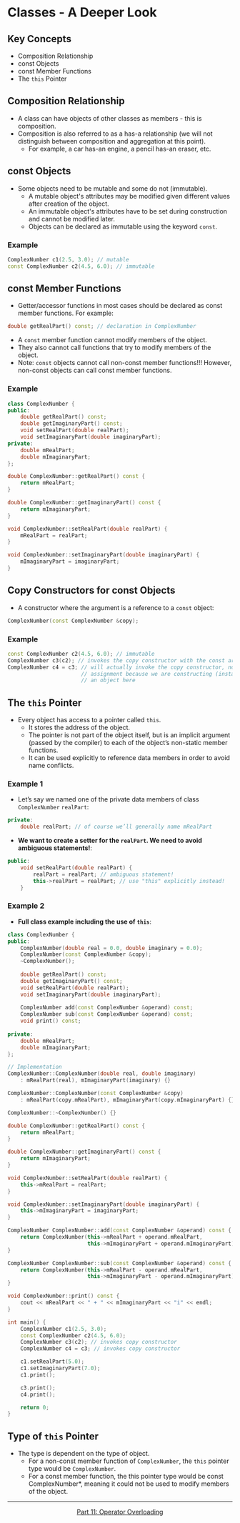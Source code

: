 # Classes - A Deeper Look

## Key Concepts
- Composition Relationship
- const Objects
- const Member Functions
- The `this` Pointer


## Composition Relationship
- A class can have objects of other classes as members - this is composition.
- Composition is also referred to as a has-a relationship (we will not distinguish between composition and aggregation at this point).
  - For example, a car has-an engine, a pencil has-an eraser, etc.

## const Objects
- Some objects need to be mutable and some do not (immutable).
  - A mutable object's attributes may be modified given different values after creation of the object.
  - An immutable object's attributes have to be set during construction and cannot be modified later.
  - Objects can be declared as immutable using the keyword `const`.

### Example
```c++
ComplexNumber c1(2.5, 3.0); // mutable
const ComplexNumber c2(4.5, 6.0); // immutable
```

## const Member Functions
- Getter/accessor functions in most cases should be declared as const member functions.
For example:
```c++
double getRealPart() const; // declaration in ComplexNumber
``` 
- A `const` member function cannot modify members of the object.
- They also cannot call functions that try to modify members of the object.
- Note: `const` objects cannot call non-const member functions!!! However, non-const objects can call const member functions.

### Example
```c++
class ComplexNumber {
public:
    double getRealPart() const;
    double getImaginaryPart() const;
    void setRealPart(double realPart);
    void setImaginaryPart(double imaginaryPart);
private:
    double mRealPart;
    double mImaginaryPart;
};

double ComplexNumber::getRealPart() const {
    return mRealPart;
}

double ComplexNumber::getImaginaryPart() const {
    return mImaginaryPart;
}

void ComplexNumber::setRealPart(double realPart) {
    mRealPart = realPart;
}

void ComplexNumber::setImaginaryPart(double imaginaryPart) {
    mImaginaryPart = imaginaryPart;
}
```

## Copy Constructors for const Objects

- A constructor where the argument is a reference to a `const` object:
```c++
ComplexNumber(const ComplexNumber &copy);
```
### Example 
```c++
const ComplexNumber c2(4.5, 6.0); // immutable
ComplexNumber c3(c2); // invokes the copy constructor with the const argument
ComplexNumber c4 = c3; // will actually invoke the copy constructor, not overloaded 
                       // assignment because we are constructing (instantiating) 
                       // an object here
```

## The `this` Pointer
- Every object has access to a pointer called `this`.
  - It stores the address of the object.
  - The pointer is not part of the object itself, but is an implicit argument (passed by the compiler) to each of the object’s non-static member functions.
  - It can be used explicitly to reference data members in order to avoid name conflicts.

### Example 1
- Let’s say we named one of the private data members of class `ComplexNumber` `realPart`:
```c++
private:
    double realPart; // of course we’ll generally name mRealPart
```
- **We want to create a setter for the `realPart`. We need to avoid ambiguous statements!**:
```c++
public:
    void setRealPart(double realPart) {
        realPart = realPart; // ambiguous statement!
        this->realPart = realPart; // use "this" explicitly instead!
    }
```

### Example 2
- **Full class example including the use of `this`**:
```c++
class ComplexNumber {
public:
    ComplexNumber(double real = 0.0, double imaginary = 0.0);
    ComplexNumber(const ComplexNumber &copy);
    ~ComplexNumber();
    
    double getRealPart() const;
    double getImaginaryPart() const;
    void setRealPart(double realPart);
    void setImaginaryPart(double imaginaryPart);
    
    ComplexNumber add(const ComplexNumber &operand) const;
    ComplexNumber sub(const ComplexNumber &operand) const;
    void print() const;
    
private:
    double mRealPart;
    double mImaginaryPart;
};

// Implementation
ComplexNumber::ComplexNumber(double real, double imaginary)
    : mRealPart(real), mImaginaryPart(imaginary) {}

ComplexNumber::ComplexNumber(const ComplexNumber &copy)
    : mRealPart(copy.mRealPart), mImaginaryPart(copy.mImaginaryPart) {}

ComplexNumber::~ComplexNumber() {}

double ComplexNumber::getRealPart() const {
    return mRealPart;
}

double ComplexNumber::getImaginaryPart() const {
    return mImaginaryPart;
}

void ComplexNumber::setRealPart(double realPart) {
    this->mRealPart = realPart;
}

void ComplexNumber::setImaginaryPart(double imaginaryPart) {
    this->mImaginaryPart = imaginaryPart;
}

ComplexNumber ComplexNumber::add(const ComplexNumber &operand) const {
    return ComplexNumber(this->mRealPart + operand.mRealPart,
                         this->mImaginaryPart + operand.mImaginaryPart);
}

ComplexNumber ComplexNumber::sub(const ComplexNumber &operand) const {
    return ComplexNumber(this->mRealPart - operand.mRealPart,
                         this->mImaginaryPart - operand.mImaginaryPart);
}

void ComplexNumber::print() const {
    cout << mRealPart << " + " << mImaginaryPart << "i" << endl;
}

int main() {
    ComplexNumber c1(2.5, 3.0);
    const ComplexNumber c2(4.5, 6.0);
    ComplexNumber c3(c2); // invokes copy constructor
    ComplexNumber c4 = c3; // invokes copy constructor

    c1.setRealPart(5.0);
    c1.setImaginaryPart(7.0);
    c1.print();

    c3.print();
    c4.print();

    return 0;
}
```
## Type of `this` Pointer
- The type is dependent on the type of object.
  - For a non-const member function of `ComplexNumber`, the `this` pointer type would be `ComplexNumber`.
  - For a const member function, the this pointer type would be const ComplexNumber*, meaning it could not be used to modify members of the object.

--- 

<p align= "center">
  <a href="https://github.com/MarkShinozaki/CPTS122-DataStructures/tree/Lectures-Slides/(11)%20Operator%20Overloading">Part 11: Operator Overloading</a>
</p>









